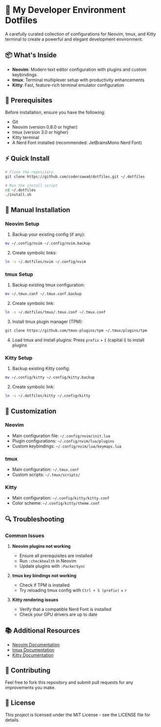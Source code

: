 # 🚀 My Developer Environment Dotfiles

A carefully curated collection of configurations for Neovim, tmux, and Kitty terminal to create a powerful and elegant development environment.

## 📦 What's Inside

- **Neovim**: Modern text editor configuration with plugins and custom keybindings
- **tmux**: Terminal multiplexer setup with productivity enhancements
- **Kitty**: Fast, feature-rich terminal emulator configuration

## 🔧 Prerequisites

Before installation, ensure you have the following:

- Git
- Neovim (version 0.8.0 or higher)
- tmux (version 3.0 or higher)
- Kitty terminal
- A Nerd Font installed (recommended: JetBrainsMono Nerd Font)

## ⚡ Quick Install

```bash
# Clone the repository
git clone https://github.com/coderzawad/dotfiles.git ~/.dotfiles

# Run the install script
cd ~/.dotfiles
./install.sh
```

## 📝 Manual Installation

### Neovim Setup

1. Backup your existing config (if any):
```bash
mv ~/.config/nvim ~/.config/nvim.backup
```

2. Create symbolic links:
```bash
ln -s ~/.dotfiles/nvim ~/.config/nvim
```

### tmux Setup

1. Backup existing tmux configuration:
```bash
mv ~/.tmux.conf ~/.tmux.conf.backup
```

2. Create symbolic link:
```bash
ln -s ~/.dotfiles/tmux/.tmux.conf ~/.tmux.conf
```

3. Install tmux plugin manager (TPM):
```bash
git clone https://github.com/tmux-plugins/tpm ~/.tmux/plugins/tpm
```

4. Load tmux and install plugins:
Press `prefix` + `I` (capital i) to install plugins

### Kitty Setup

1. Backup existing Kitty config:
```bash
mv ~/.config/kitty ~/.config/kitty.backup
```

2. Create symbolic link:
```bash
ln -s ~/.dotfiles/kitty ~/.config/kitty
```

## 🎨 Customization

### Neovim
- Main configuration file: `~/.config/nvim/init.lua`
- Plugin configurations: `~/.config/nvim/lua/plugins`
- Custom keybindings: `~/.config/nvim/lua/keymaps.lua`

### tmux
- Main configuration: `~/.tmux.conf`
- Custom scripts: `~/.tmux/scripts/`

### Kitty
- Main configuration: `~/.config/kitty/kitty.conf`
- Color scheme: `~/.config/kitty/theme.conf`

## 🔍 Troubleshooting

### Common Issues

1. **Neovim plugins not working**
   - Ensure all prerequisites are installed
   - Run `:checkhealth` in Neovim
   - Update plugins with `:PackerSync`

2. **tmux key bindings not working**
   - Check if TPM is installed
   - Try reloading tmux config with `Ctrl + S (prefix)` + `r`

3. **Kitty rendering issues**
   - Verify that a compatible Nerd Font is installed
   - Check your GPU drivers are up to date

## 📚 Additional Resources

- [Neovim Documentation](https://neovim.io/doc/)
- [tmux Documentation](https://github.com/tmux/tmux/wiki)
- [Kitty Documentation](https://sw.kovidgoyal.net/kitty/)

## 🤝 Contributing

Feel free to fork this repository and submit pull requests for any improvements you make.

## 📄 License

This project is licensed under the MIT License - see the LICENSE file for details.
